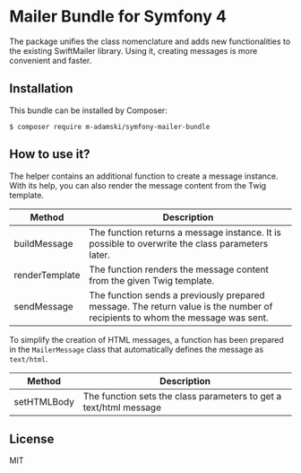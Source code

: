 # Mailer Bundle for Symfony 4

The package unifies the class nomenclature and adds new functionalities to the existing SwiftMailer library. 
Using it, creating messages is more convenient and faster.

## Installation

This bundle can be installed by Composer:

```
$ composer require m-adamski/symfony-mailer-bundle
```

## How to use it?

The helper contains an additional function to create a message instance. 
With its help, you can also render the message content from the Twig template.

| Method         | Description                                                                                                                  |
| -------------- | ---------------------------------------------------------------------------------------------------------------------------- |
| buildMessage   | The function returns a message instance. It is possible to overwrite the class parameters later.                             |
| renderTemplate | The function renders the message content from the given Twig template.                                                       |
| sendMessage    | The function sends a previously prepared message. The return value is the number of recipients to whom the message was sent. |

To simplify the creation of HTML messages, a function has been prepared in the ``MailerMessage`` class that automatically defines the message as ``text/html``.

| Method      | Description                                                       |
| ----------- | ----------------------------------------------------------------- |
| setHTMLBody | The function sets the class parameters to get a text/html message |

## License

MIT
